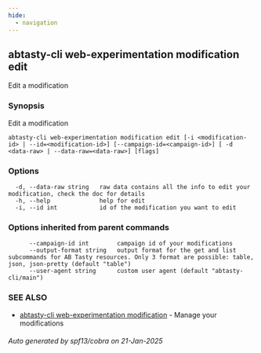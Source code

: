 ```yaml
---
hide:
  - navigation
---
```

## abtasty-cli web-experimentation modification edit

Edit a modification

### Synopsis

Edit a modification

```
abtasty-cli web-experimentation modification edit [-i <modification-id> | --id=<modification-id>] [--campaign-id=<campaign-id>] [ -d <data-raw> | --data-raw=<data-raw>] [flags]
```

### Options

```
  -d, --data-raw string   raw data contains all the info to edit your modification, check the doc for details
  -h, --help              help for edit
  -i, --id int            id of the modification you want to edit
```

### Options inherited from parent commands

```
      --campaign-id int        campaign id of your modifications
      --output-format string   output format for the get and list subcommands for AB Tasty resources. Only 3 format are possible: table, json, json-pretty (default "table")
      --user-agent string      custom user agent (default "abtasty-cli/main")
```

### SEE ALSO

* [abtasty-cli web-experimentation modification](abtasty-cli_web-experimentation_modification.md)	 - Manage your modifications

###### Auto generated by spf13/cobra on 21-Jan-2025
